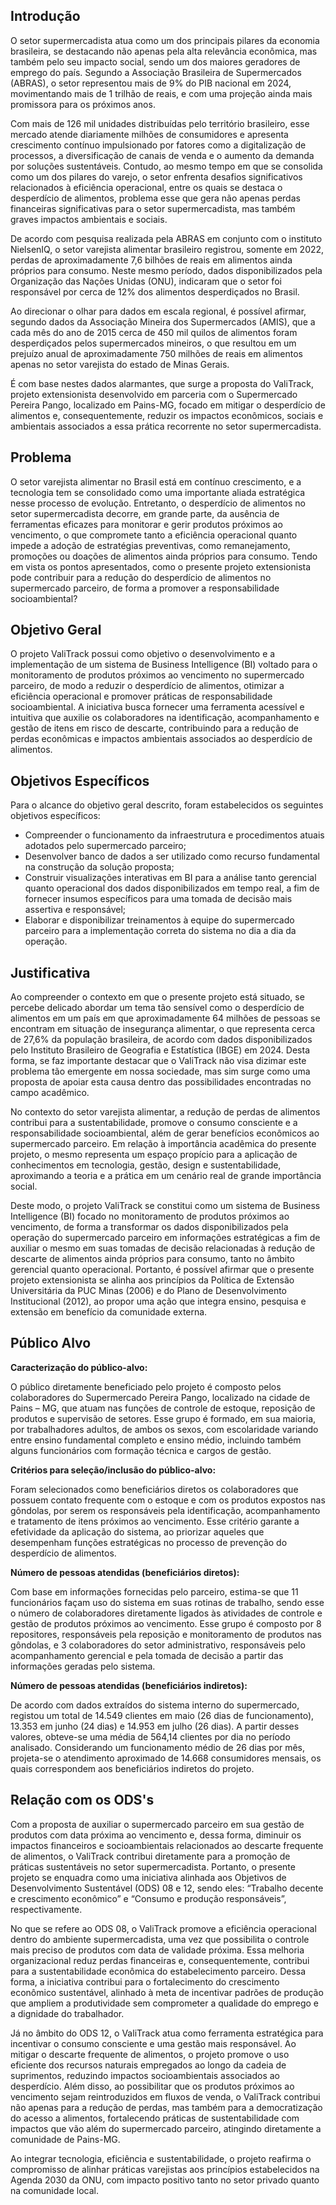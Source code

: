 ## Introdução

O setor supermercadista atua como um dos principais pilares da economia brasileira, se destacando não apenas pela alta relevância econômica, mas também pelo seu impacto social, sendo um dos maiores geradores de emprego do país. Segundo a Associação Brasileira de Supermercados (ABRAS), o setor representou mais de 9% do PIB nacional em 2024, movimentando mais de 1 trilhão de reais, e com uma projeção ainda mais promissora para os próximos anos. 

Com mais de 126 mil unidades distribuídas pelo território brasileiro, esse mercado atende diariamente milhões de consumidores e apresenta crescimento contínuo impulsionado por fatores como a digitalização de processos, a diversificação de canais de venda e o aumento da demanda por soluções sustentáveis. Contudo, ao mesmo tempo em que se consolida como um dos pilares do varejo, o setor enfrenta desafios significativos relacionados à eficiência operacional, entre os quais se destaca o desperdício de alimentos, problema esse que gera não apenas perdas financeiras significativas para o setor supermercadista, mas também graves impactos ambientais e sociais. 

De acordo com pesquisa realizada pela ABRAS em conjunto com o instituto NielsenIQ, o setor varejista alimentar brasileiro registrou, somente em 2022, perdas de aproximadamente 7,6 bilhões de reais em alimentos ainda próprios para consumo. Neste mesmo período, dados disponibilizados pela Organização das Nações Unidas (ONU), indicaram que o setor foi responsável por cerca de 12% dos alimentos desperdiçados no Brasil.

Ao direcionar o olhar para dados em escala regional, é possível afirmar, segundo dados da Associação Mineira dos Supermercados (AMIS), que a cada mês do ano de 2015 cerca de 450 mil quilos de alimentos foram desperdiçados pelos supermercados mineiros, o que resultou em um prejuízo anual de aproximadamente 750 milhões de reais em alimentos apenas no setor varejista do estado de Minas Gerais.

É com base nestes dados alarmantes, que surge a proposta do ValiTrack, projeto extensionista desenvolvido em parceria com o Supermercado Pereira Pango, localizado em Pains-MG, focado em mitigar o desperdício de alimentos e, consequentemente, reduzir os impactos econômicos, sociais e ambientais associados a essa prática recorrente no setor supermercadista.

## Problema

O setor varejista alimentar no Brasil está em contínuo crescimento, e a tecnologia tem se consolidado como uma importante aliada estratégica nesse processo de evolução. Entretanto, o desperdício de alimentos no setor supermercadista decorre, em grande parte, da ausência de ferramentas eficazes para monitorar e gerir produtos próximos ao vencimento, o que compromete tanto a eficiência operacional quanto impede a adoção de estratégias preventivas, como remanejamento, promoções ou doações de alimentos ainda próprios para consumo. Tendo em vista os pontos apresentados, como o presente projeto extensionista pode contribuir para a redução do desperdício de alimentos no supermercado parceiro, de forma a promover a responsabilidade socioambiental?

## Objetivo Geral

O projeto ValiTrack possui como objetivo o desenvolvimento e a implementação de um sistema de Business Intelligence (BI) voltado para o monitoramento de produtos próximos ao vencimento no supermercado parceiro, de modo a reduzir o desperdício de alimentos, otimizar a eficiência operacional e promover práticas de responsabilidade socioambiental. A iniciativa busca fornecer uma ferramenta acessível e intuitiva que auxilie os colaboradores na identificação, acompanhamento e gestão de itens em risco de descarte, contribuindo para a redução de perdas econômicas e impactos ambientais associados ao desperdício de alimentos.

## Objetivos Específicos

Para o alcance do objetivo geral descrito, foram estabelecidos os seguintes objetivos específicos:

- Compreender o funcionamento da infraestrutura e procedimentos atuais adotados pelo supermercado parceiro;
- Desenvolver banco de dados a ser utilizado como recurso fundamental na construção da solução proposta;
- Construir visualizações interativas em BI para a análise tanto gerencial quanto operacional dos dados disponibilizados em tempo real, a fim de fornecer insumos específicos para uma tomada de decisão mais assertiva e responsável;
- Elaborar e disponibilizar treinamentos à equipe do supermercado parceiro para a implementação correta do sistema no dia a dia da operação.

## Justificativa

Ao compreender o contexto em que o presente projeto está situado, se percebe delicado abordar um tema tão sensível como o desperdício de alimentos em um país em que aproximadamente 64 milhões de pessoas se encontram em situação de insegurança alimentar, o que representa cerca de 27,6% da população brasileira, de acordo com dados disponibilizados pelo Instituto Brasileiro de Geografia e Estatística (IBGE) em 2024. Desta forma, se faz importante destacar que o ValiTrack não visa dizimar este problema tão emergente em nossa sociedade, mas sim surge como uma proposta de apoiar esta causa dentro das possibilidades encontradas no campo acadêmico.

No contexto do setor varejista alimentar, a redução de perdas de alimentos contribui para a sustentabilidade, promove o consumo consciente e a responsabilidade socioambiental, além de gerar benefícios econômicos ao supermercado parceiro. Em relação à importância acadêmica do presente projeto, o mesmo representa um espaço propício para a aplicação de conhecimentos em tecnologia, gestão, design e sustentabilidade, aproximando a teoria e a prática em um cenário real de grande importância social.

Deste modo, o projeto ValiTrack se constitui como um sistema de Business Intelligence (BI) focado no monitoramento de produtos próximos ao vencimento, de forma a transformar os dados disponibilizados pela operação do supermercado parceiro em informações estratégicas a fim de auxiliar o mesmo em suas tomadas de decisão relacionadas à redução de descarte de alimentos ainda próprios para consumo, tanto no âmbito gerencial quanto operacional. Portanto, é possível afirmar que o presente projeto extensionista se alinha aos princípios da Política de Extensão Universitária da PUC Minas (2006) e do Plano de Desenvolvimento Institucional (2012), ao propor uma ação que integra ensino, pesquisa e extensão em benefício da comunidade externa. 

## Público Alvo

**Caracterização do público-alvo:**

O público diretamente beneficiado pelo projeto é composto pelos colaboradores do Supermercado Pereira Pango, localizado na cidade de Pains – MG, que atuam nas  funções de controle de estoque, reposição de produtos e supervisão de setores. Esse grupo é formado, em sua maioria, por trabalhadores adultos, de ambos os sexos, com escolaridade variando entre ensino fundamental completo e ensino médio, incluindo também alguns funcionários com formação técnica e cargos de gestão.

**Critérios para seleção/inclusão do público-alvo:**

Foram selecionados como beneficiários diretos os colaboradores que possuem contato frequente com o estoque e com os produtos expostos nas gôndolas, por serem os responsáveis pela identificação, acompanhamento e tratamento de itens próximos ao vencimento. Esse critério garante a efetividade da aplicação do sistema, ao priorizar aqueles que desempenham funções estratégicas no processo de prevenção do desperdício de alimentos.

**Número de pessoas atendidas (beneficiários diretos):** 

Com base em informações fornecidas pelo parceiro, estima-se que 11 funcionários façam uso do sistema em suas rotinas de trabalho, sendo esse o número de colaboradores diretamente ligados às atividades de controle e gestão de produtos próximos ao vencimento. Esse grupo é composto por 8 repositores, responsáveis pela reposição e monitoramento de produtos nas gôndolas, e 3 colaboradores do setor administrativo, responsáveis pelo acompanhamento gerencial e pela tomada de decisão a partir das informações geradas pelo sistema.

**Número de pessoas atendidas (beneficiários indiretos):**

De acordo com dados extraídos do sistema interno do supermercado, registou um total de 14.549 clientes em maio (26 dias de funcionamento), 13.353 em junho (24 dias) e 14.953 em julho (26 dias). A partir desses valores, obteve-se uma média de 564,14 clientes por dia no período analisado. Considerando um funcionamento médio de 26 dias por mês, projeta-se o atendimento aproximado de 14.668 consumidores mensais, os quais correspondem aos beneficiários indiretos do projeto.

## Relação com os ODS's

Com a proposta de auxiliar o supermercado parceiro em sua gestão de produtos com data próxima ao vencimento e, dessa forma, diminuir os impactos financeiros e socioambientais relacionados ao descarte frequente de alimentos, o ValiTrack contribui diretamente para a promoção de práticas sustentáveis no setor supermercadista. Portanto, o presente projeto se enquadra como uma iniciativa alinhada aos Objetivos de Desenvolvimento Sustentável (ODS) 08 e 12, sendo eles: “Trabalho decente e crescimento econômico” e “Consumo e produção responsáveis”, respectivamente. 

No que se refere ao ODS 08, o ValiTrack promove a eficiência operacional dentro do ambiente supermercadista, uma vez que possibilita o controle mais preciso de produtos com data de validade próxima. Essa melhoria organizacional reduz perdas financeiras e, consequentemente, contribui para a sustentabilidade econômica do estabelecimento parceiro. Dessa forma, a iniciativa contribui para o fortalecimento do crescimento econômico sustentável, alinhado à meta de incentivar padrões de produção que ampliem a produtividade sem comprometer a qualidade do emprego e a dignidade do trabalhador.

Já no âmbito do ODS 12, o ValiTrack atua como ferramenta estratégica para incentivar o consumo consciente e uma gestão mais responsável. Ao mitigar o descarte frequente de alimentos, o projeto promove o uso eficiente dos recursos naturais empregados ao longo da cadeia de suprimentos, reduzindo impactos socioambientais associados ao desperdício. Além disso, ao possibilitar que os produtos próximos ao vencimento sejam reintroduzidos em fluxos de venda, o ValiTrack contribui não apenas para a redução de perdas, mas também para a democratização do acesso a alimentos, fortalecendo práticas de sustentabilidade com impactos que vão além do supermercado parceiro, atingindo diretamente a comunidade de Pains-MG.

Ao integrar tecnologia, eficiência e sustentabilidade, o projeto reafirma o compromisso de alinhar práticas varejistas aos princípios estabelecidos na Agenda 2030 da ONU, com impacto positivo tanto no setor privado quanto na comunidade local.

